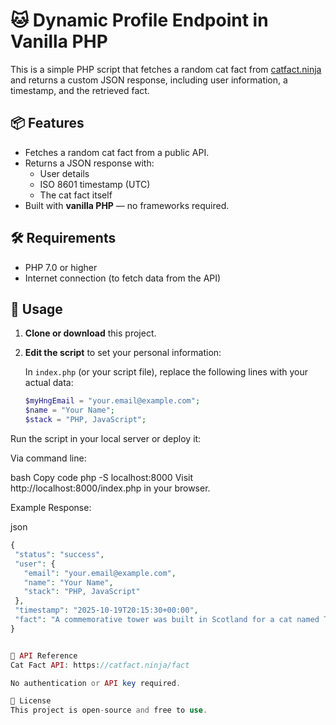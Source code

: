 # 🐱 Dynamic Profile Endpoint in Vanilla PHP

This is a simple PHP script that fetches a random cat fact from [catfact.ninja](https://catfact.ninja/fact) and returns a custom JSON response, including user information, a timestamp, and the retrieved fact.

## 📦 Features

- Fetches a random cat fact from a public API.
- Returns a JSON response with:
  - User details
  - ISO 8601 timestamp (UTC)
  - The cat fact itself
- Built with **vanilla PHP** — no frameworks required.

## 🛠️ Requirements

- PHP 7.0 or higher
- Internet connection (to fetch data from the API)

## 🚀 Usage

1. **Clone or download** this project.

2. **Edit the script** to set your personal information:

   In `index.php` (or your script file), replace the following lines with your actual data:

   ```php
   $myHngEmail = "your.email@example.com";
   $name = "Your Name";
   $stack = "PHP, JavaScript";
Run the script in your local server or deploy it:

Via command line:

bash
Copy code
php -S localhost:8000
Visit http://localhost:8000/index.php in your browser.

Example Response:

json
 ```php
{
  "status": "success",
  "user": {
    "email": "your.email@example.com",
    "name": "Your Name",
    "stack": "PHP, JavaScript"
  },
  "timestamp": "2025-10-19T20:15:30+00:00",
  "fact": "A commemorative tower was built in Scotland for a cat named Towser, who caught nearly 30,000 mice in her lifetime."
}


🧪 API Reference
Cat Fact API: https://catfact.ninja/fact

No authentication or API key required.

📄 License
This project is open-source and free to use.
